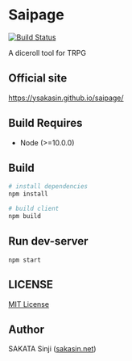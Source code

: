 # Saipage

[![Build Status](https://travis-ci.org/ysakasin/saipage.svg?branch=master)](https://travis-ci.org/ysakasin/saipage)

A diceroll tool for TRPG


## Official site

https://ysakasin.github.io/saipage/


## Build Requires

- Node (>=10.0.0)


## Build

``` bash
# install dependencies
npm install

# build client
npm build
```

## Run dev-server

```
npm start
```

## LICENSE

[MIT License](LISENCE)


## Author

SAKATA Sinji ([sakasin.net](https://sakasin.net))
